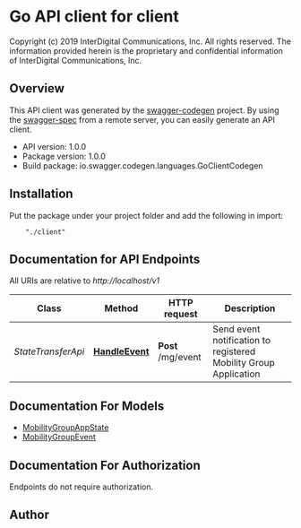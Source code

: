 # Go API client for client

Copyright (c) 2019 InterDigital Communications, Inc. All rights reserved. The information provided herein is the proprietary and confidential information of InterDigital Communications, Inc. 

## Overview
This API client was generated by the [swagger-codegen](https://github.com/swagger-api/swagger-codegen) project.  By using the [swagger-spec](https://github.com/swagger-api/swagger-spec) from a remote server, you can easily generate an API client.

- API version: 1.0.0
- Package version: 1.0.0
- Build package: io.swagger.codegen.languages.GoClientCodegen

## Installation
Put the package under your project folder and add the following in import:
```
    "./client"
```

## Documentation for API Endpoints

All URIs are relative to *http://localhost/v1*

Class | Method | HTTP request | Description
------------ | ------------- | ------------- | -------------
*StateTransferApi* | [**HandleEvent**](docs/StateTransferApi.md#handleevent) | **Post** /mg/event | Send event notification to registered Mobility Group Application


## Documentation For Models

 - [MobilityGroupAppState](docs/MobilityGroupAppState.md)
 - [MobilityGroupEvent](docs/MobilityGroupEvent.md)


## Documentation For Authorization
 Endpoints do not require authorization.


## Author



